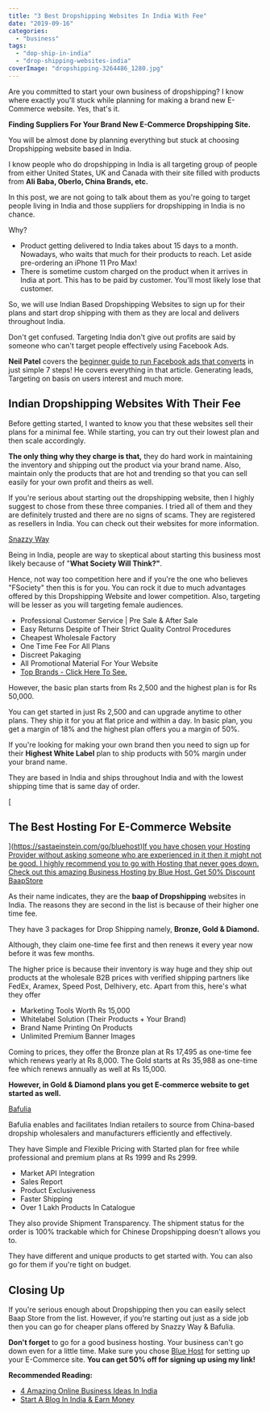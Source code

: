 ```yaml
---
title: "3 Best Dropshipping Websites In India With Fee"
date: "2019-09-16"
categories: 
  - "business"
tags: 
  - "dop-ship-in-india"
  - "drop-shipping-websites-india"
coverImage: "dropshipping-3264486_1280.jpg"
---
```


Are you committed to start your own business of dropshipping? I know where exactly you'll stuck while planning for making a brand new E-Commerce website. Yes, that's it. 

**Finding Suppliers For Your Brand New E-Commerce Dropshipping Site.**

You will be almost done by planning everything but stuck at choosing Dropshipping website based in India.

I know people who do dropshipping in India is all targeting group of people from either United States, UK and Canada with their site filled with products from **Ali Baba, Oberlo, China Brands, etc.**

In this post, we are not going to talk about them as you're going to target people living in India and those suppliers for dropshipping in India is no chance.

Why?

- Product getting delivered to India takes about 15 days to a month. Nowadays, who waits that much for their products to reach. Let aside pre-ordering an iPhone 11 Pro Max! 
- There is sometime custom charged on the product when it arrives in India at port. This has to be paid by customer. You'll most likely lose that customer.

So, we will use Indian Based Dropshipping Websites to sign up for their plans and start drop shipping with them as they are local and delivers throughout India. 

Don't get confused. Targeting India don't give out profits are said by someone who can't target people effectively using Facebook Ads.

**Neil Patel** covers the [beginner guide to run Facebook ads that converts](https://neilpatel.com/blog/beginners-guide-to-running-facebook-ads-that-convert/) in just simple 7 steps! He covers everything in that article. Generating leads, Targeting on basis on users interest and much more. 

## Indian Dropshipping Websites With Their Fee

Before getting started, I wanted to know you that these websites sell their plans for a minimal fee. While starting, you can try out their lowest plan and then scale accordingly.

**The only thing why they charge is that,** they do hard work in maintaining the inventory and shipping out the product via your brand name. Also, maintain only the products that are hot and trending so that you can sell easily for your own profit and theirs as well.

If you're serious about starting out the dropshipping website, then I highly suggest to chose from these three companies. I tried all of them and they are definitely trusted and there are no signs of scams. They are registered as resellers in India. You can check out their websites for more information.

[Snazzy Way](https://snazzyway.com/dropshipping)

[](https://snazzyway.com/dropshipping)

Being in India, people are way to skeptical about starting this business most likely because of "**What Society Will Think?"**. 

Hence, not way too competition here and if you're the one who believes "FSociety" then this is for you. You can rock it due to much advantages offered by this Dropshipping Website and lower competition. Also, targeting will be lesser as you will targeting female audiences.

- Professional Customer Service | Pre Sale & After Sale
- Easy Returns Despite of Their Strict Quality Control Procedures
- Cheapest Wholesale Factory
- One Time Fee For All Plans
- Discreet Pakaging
- All Promotional Material For Your Website
- [Top Brands - Click Here To See.](https://snazzyway.com/brands/)

However, the basic plan starts from Rs 2,500 and the highest plan is for Rs 50,000.

You can get started in just Rs 2,500 and can upgrade anytime to other plans. They ship it for you at flat price and within a day. In basic plan, you get a margin of 18% and the highest plan offers you a margin of 50%.

If you're looking for making your own brand then you need to sign up for their **Highest White Label** plan to ship products with 50% margin under your brand name.

They are based in India and ships throughout India and with the lowest shipping time that is same day of order.

[](https://sastaeinstein.com/go/bluehost)

[

## The Best Hosting For E-Commerce Website

](https://sastaeinstein.com/go/bluehost)[If you have chosen your Hosting Provider without asking someone who are experienced in it then it might not be good. I highly recommend you to go with Hosting that never goes down. Check out this amazing Business Hosting by Blue Host. Get 50% Discount](https://sastaeinstein.com/go/bluehost) [BaapStore](https://baapstore.com)

[](https://baapstore.com)

As their name indicates, they are the **baap of Dropshipping** websites in India. The reasons they are second in the list is because of their higher one time fee.

They have 3 packages for Drop Shipping namely, **Bronze, Gold & Diamond.**

Although, they claim one-time fee first and then renews it every year now before it was few months.

The higher price is because their inventory is way huge and they ship out products at the wholesale B2B prices with verified shipping partners like FedEx, Aramex, Speed Post, Delhivery, etc. Apart from this, here's what they offer

- Marketing Tools Worth Rs 15,000
- Whitelabel Solution (Their Products + Your Brand)
- Brand Name Printing On Products
- Unlimited Premium Banner Images

Coming to prices, they offer the Bronze plan at Rs 17,495 as one-time fee which renews yearly at Rs 8,000. The Gold starts at Rs 35,988 as one-time fee which renews annually as well at Rs 15,000.

**However, in Gold & Diamond plans you get E-commerce website to get started as well.**

[Bafulia](https://www.bafulia.com)

[](https://www.bafulia.com)

Bafulia enables and facilitates Indian retailers to source from China-based dropship wholesalers and manufacturers efficiently and effectively.

They have Simple and Flexible Pricing with Started plan for free while professional and premium plans at Rs 1999 and Rs 2999.

- Market API Integration
- Sales Report
- Product Exclusiveness
- Faster Shipping
- Over 1 Lakh Products In Catalogue

They also provide Shipment Transparency. The shipment status for the order is 100% trackable which for Chinese Dropshipping doesn't allows you to.

They have different and unique products to get started with. You can also go for them if you're tight on budget.

## Closing Up

If you're serious enough about Dropshipping then you can easily select Baap Store from the list. However, if you're starting out just as a side job then you can go for cheaper plans offered by Snazzy Way & Bafulia.

**Don't forget** to go for a good business hosting. Your business can't go down even for a little time. Make sure you chose [Blue Host](https://sastaeinstein.com/go/bluehost) for setting up your E-Commerce site. **You can get 50% off for signing up using my link!**

**Recommended Reading:**

- [4 Amazing Online Business Ideas In India](https://sastaeinstein.com/2019/06/online-business-ideas-in-india.html)
- [Start A Blog In India & Earn Money](https://sastaeinstein.com/2019/09/start-blog-in-india.html)
